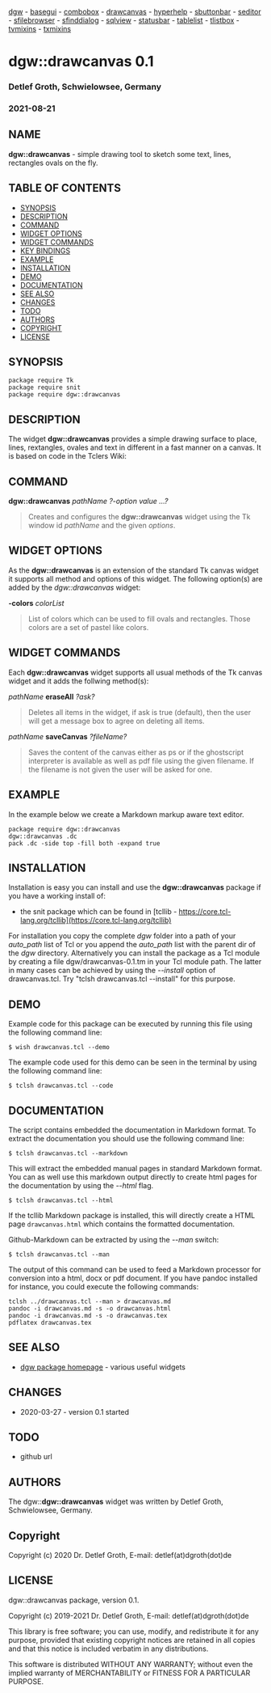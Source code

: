 [dgw](dgw.html) - 
[basegui](basegui.html) - 
[combobox](combobox.html) - 
[drawcanvas](drawcanvas.html) - 
[hyperhelp](hyperhelp.html) - 
[sbuttonbar](sbuttonbar.html) - 
[seditor](seditor.html) - 
[sfilebrowser](sfilebrowser.html) - 
[sfinddialog](sfinddialog.html) - 
[sqlview](sqlview.html) - 
[statusbar](statusbar.html) - 
[tablelist](tablelist.html) - 
[tlistbox](tlistbox.html) - 
[tvmixins](tvmixins.html) - 
[txmixins](txmixins.html) 

# dgw::drawcanvas 0.1
    
### Detlef Groth, Schwielowsee, Germany
    
### 2021-08-21


## NAME

**dgw::drawcanvas** - simple drawing tool to sketch some text, lines, rectangles ovals on the fly.

## <a name='toc'></a>TABLE OF CONTENTS

 - [SYNOPSIS](#synopsis)
 - [DESCRIPTION](#description)
 - [COMMAND](#command)
 - [WIDGET OPTIONS](#options)
 - [WIDGET COMMANDS](#commands)
 - [KEY BINDINGS](#bindings)
 - [EXAMPLE](#example)
 - [INSTALLATION](#install)
 - [DEMO](#demo)
 - [DOCUMENTATION](#docu)
 - [SEE ALSO](#see)
 - [CHANGES](#changes)
 - [TODO](#todo)
 - [AUTHORS](#authors)
 - [COPYRIGHT](#copyright)
 - [LICENSE](#license)
 
## <a name='synopsis'>SYNOPSIS</a>


    package require Tk
    package require snit
    package require dgw::drawcanvas


## <a name='description'>DESCRIPTION</a>

The widget **dgw::drawcanvas** provides a simple drawing surface to place, lines, rextangles, ovales and text
in different in a fast manner on a canvas. It is based on code in the Tclers Wiki: 

## <a name='command'>COMMAND</a>

**dgw::drawcanvas** *pathName ?-option value ...?*

> Creates and configures the **dgw::drawcanvas**  widget using the Tk window id _pathName_ and the given *options*. 
 
## <a name='options'>WIDGET OPTIONS</a>

As the **dgw::drawcanvas** is an extension of the standard Tk canvas widget 
it supports all method and options of this widget. 
The following option(s) are added by the *dgw::drawcanvas* widget:

__-colors__ _colorList_

> List of colors which can be used to fill ovals and rectangles. Those colors are a set of pastel like colors.

## <a name='commands'>WIDGET COMMANDS</a>

Each **dgw::drawcanvas** widget supports all usual methods of the Tk canvas widget and it adds the follwing method(s):

*pathName* **eraseAll** *?ask?*

> Deletes all items in the widget, if ask is true (default), then the user will get a message box to agree on deleting all items.

*pathName* **saveCanvas** *?fileName?*

> Saves the content of the canvas either as ps or if the ghostscript 
interpreter is available as well as pdf file using the given filename. If the filename is not given
 the user will be asked for one.

## <a name='example'>EXAMPLE</a>

In the example below we create a Markdown markup aware text editor.


    package require dgw::drawcanvas
    dgw::drawcanvas .dc
    pack .dc -side top -fill both -expand true


## <a name='install'>INSTALLATION</a>

Installation is easy you can install and use the **dgw::drawcanvas** package if you have a working install of:

- the snit package  which can be found in [tcllib - https://core.tcl-lang.org/tcllib](https://core.tcl-lang.org/tcllib)

For installation you copy the complete *dgw* folder into a path 
of your *auto_path* list of Tcl or you append the *auto_path* list with the parent dir of the *dgw* directory.
Alternatively you can install the package as a Tcl module by creating a file dgw/drawcanvas-0.1.tm in your Tcl module path.
The latter in many cases can be achieved by using the _--install_ option of drawcanvas.tcl. 
Try "tclsh drawcanvas.tcl --install" for this purpose.

## <a name='demo'>DEMO</a>

Example code for this package can  be executed by running this file using the following command line:


    $ wish drawcanvas.tcl --demo

The example code used for this demo can be seen in the terminal by using the following command line:


    $ tclsh drawcanvas.tcl --code

## <a name='docu'>DOCUMENTATION</a>

The script contains embedded the documentation in Markdown format. To extract the documentation you should use the following command line:


    $ tclsh drawcanvas.tcl --markdown


This will extract the embedded manual pages in standard Markdown format. You can as well use this markdown output directly to create html pages for the documentation by using the *--html* flag.


    $ tclsh drawcanvas.tcl --html


If the tcllib Markdown package is installed, this will directly create a HTML page `drawcanvas.html` 
which contains the formatted documentation. 

Github-Markdown can be extracted by using the *--man* switch:


    $ tclsh drawcanvas.tcl --man


The output of this command can be used to feed a Markdown processor for conversion into a 
html, docx or pdf document. If you have pandoc installed for instance, you could execute the following commands:


    tclsh ../drawcanvas.tcl --man > drawcanvas.md
    pandoc -i drawcanvas.md -s -o drawcanvas.html
    pandoc -i drawcanvas.md -s -o drawcanvas.tex
    pdflatex drawcanvas.tex


## <a name='see'>SEE ALSO</a>

- [dgw package homepage](https://chiselapp.com/user/dgroth/repository/tclcode/index) - various useful widgets

 
## <a name='changes'>CHANGES</a>

* 2020-03-27 - version 0.1 started

## <a name='todo'>TODO</a>

* github url

## <a name='authors'>AUTHORS</a>

The dgw::**dgw::drawcanvas** widget was written by Detlef Groth, Schwielowsee, Germany.

## <a name='copyright'>Copyright</a>

Copyright (c) 2020  Dr. Detlef Groth, E-mail: detlef(at)dgroth(dot)de

## <a name='license'>LICENSE</a>

dgw::drawcanvas package, version 0.1.

Copyright (c) 2019-2021  Dr. Detlef Groth, E-mail: detlef(at)dgroth(dot)de

This library is free software; you can use, modify, and redistribute it
for any purpose, provided that existing copyright notices are retained
in all copies and that this notice is included verbatim in any
distributions.

This software is distributed WITHOUT ANY WARRANTY; without even the
implied warranty of MERCHANTABILITY or FITNESS FOR A PARTICULAR PURPOSE.



